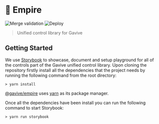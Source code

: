 # 👑 Empire
![Merge validation](https://github.com/Gavive/empire/workflows/%F0%9F%94%B0%20Merge%20Validation/badge.svg)
![Deploy](https://github.com/Gavive/empire/workflows/%F0%9F%9A%80%20Deploy/badge.svg)

> Unified control library for Gavive

## Getting Started
We use [Storybook](https://storybook.js.org/) to showcase, document and setup playground for all of the controls part of the Gavive unified control library. Upon cloning the repository firstly install all the dependencies that the project needs by running the following command from the root directory:

```
> yarn install
```

[@gavive/empire](https://github.com/Gavive/empire) uses [yarn](https://yarnpkg.com/) as its package manager.

Once all the dependencies have been install you can run the following command to start Storybook:
```shell
> yarn run storybook
```